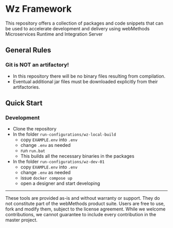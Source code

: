 # Wz Framework

This repository offers a collection of packages and code snippets that can be used to accelerate development and delivery using webMethods Microservices Runtime and Integration Server

## General Rules

### Git is NOT an artifactory!

- In this repository there will be no binary files resulting from compilation.
- Eventual additional jar files must be downloaded explicitly from their artifactories.

## Quick Start

### Development

- Clone the repository
- In the folder `run-configurations/wz-local-build`
  - copy `EXAMPLE.env` into `.env`
  - change `.env` as needed
  - run `run.bat`
  - This builds all the necessary binaries in the packages
- In the folder `run-configurations/wz-dev-01`
  - copy `EXAMPLE.env` into `.env`
  - change `.env` as needed
  - issue `docker compose up`
  - open a designer and start developing

-----
These tools are provided as-is and without warranty or support. They do not constitute part of the webMethods product suite. Users are free to use, fork and modify them, subject to the license agreement. While we welcome contributions, we cannot guarantee to include every contribution in the master project.
